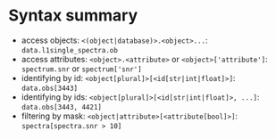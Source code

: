 # Syntax summary

* access objects: `<(object|database)>.<object>...`: `data.l1single_spectra.ob`
* access attributes: `<object>.<attribute>` or `<object>['attribute']`: `spectrum.snr` or `spectrum['snr']`
* identifying by id: `<object[plural]>[<id[str|int|float]>]`: `data.obs[3443]`
* identifying by ids: `<object[plural]>[<id[str|int|float]>, ...]`: `data.obs[3443, 4421]`
* filtering by mask: `<object|attribute>[<attribute[bool]>]`: `spectra[spectra.snr > 10]`